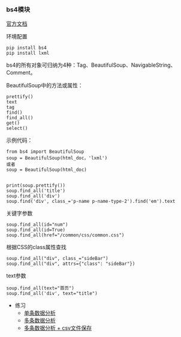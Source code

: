 ### bs4模块 ###

[官方文档](https://www.crummy.com/software/BeautifulSoup/bs4/doc.zh/)

环境配置

	pip install bs4
	pip install lxml

bs4的所有对象可归纳为4种：Tag、BeautifulSoup、NavigableString、Comment。

BeautifulSoup中的方法或属性：

	prettify()
	text
	tag
	find()
	find_all()
	get()
	select()


示例代码：

	from bs4 import BeautifulSoup
	soup = BeautifulSoup(html_doc，'lxml')
	或者
	soup = BeautifulSoup(html_doc)

	
	print(soup.prettify())
	soup.find_all('title')
	soup.find_all('div')
	soup.find('div', class_='p-name p-name-type-2').find('em').text

关键字参数

	soup.find_all(id="num")
	soup.find_all(id=True)
	soup.find_all(href="/common/css/common.css")

根据CSS的class属性查找

	soup.find_all("div", class_="sideBar")
	soup.find_all("div", attrs={"class": "sideBar"})

text参数

	soup.find_all(text="首页")
	soup.find_all('div', text="title")

- 练习
	- [单条数据分析](practice/get_phone_inform1.py)
	- [多条数据分析](practice/get_phone_inform2.py)
	- [多条数据分析 + csv文件保存](practice/get_phone_inform3.py)